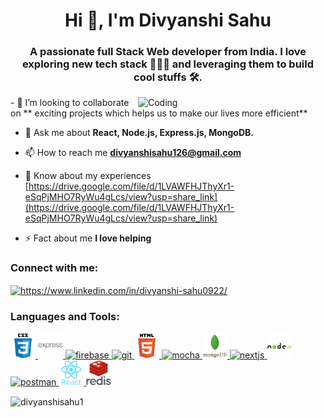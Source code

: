 <h1 align="center">Hi 👋, I'm Divyanshi Sahu</h1>
<h3 align="center">A passionate full Stack Web developer from India. I love exploring new tech stack 👨🏻‍💻 and leveraging them to build cool stuffs 🛠️.</h3>
<img align="right" alt="Coding" width="300" src="https://cdn.dribbble.com/users/1162077/screenshots/3848914/programmer.gif">
- 👯 I’m looking to collaborate on ** exciting projects which helps us to make our lives more efficient**

- 💬 Ask me about **React, Node.js, Express.js, MongoDB.**

- 📫 How to reach me **divyanshisahu126@gmail.com**

- 📄 Know about my experiences [https://drive.google.com/file/d/1LVAWFHJThyXr1-eSqPjMHO7RyWu4gLcs/view?usp=share_link](https://drive.google.com/file/d/1LVAWFHJThyXr1-eSqPjMHO7RyWu4gLcs/view?usp=share_link)

- ⚡ Fact about me **I love helping**

<h3 align="left">Connect with me:</h3>
<p align="left">
<a href="https://linkedin.com/in/https://www.linkedin.com/in/divyanshi-sahu0922/" target="blank"><img align="center" src="https://raw.githubusercontent.com/rahuldkjain/github-profile-readme-generator/master/src/images/icons/Social/linked-in-alt.svg" alt="https://www.linkedin.com/in/divyanshi-sahu0922/" height="30" width="40" /></a>
</p>

<h3 align="left">Languages and Tools:</h3>
<p align="left"> <a href="https://www.w3schools.com/css/" target="_blank" rel="noreferrer"> <img src="https://raw.githubusercontent.com/devicons/devicon/master/icons/css3/css3-original-wordmark.svg" alt="css3" width="40" height="40"/> </a> <a href="https://expressjs.com" target="_blank" rel="noreferrer"> <img src="https://raw.githubusercontent.com/devicons/devicon/master/icons/express/express-original-wordmark.svg" alt="express" width="40" height="40"/> </a> <a href="https://firebase.google.com/" target="_blank" rel="noreferrer"> <img src="https://www.vectorlogo.zone/logos/firebase/firebase-icon.svg" alt="firebase" width="40" height="40"/> </a> <a href="https://git-scm.com/" target="_blank" rel="noreferrer"> <img src="https://www.vectorlogo.zone/logos/git-scm/git-scm-icon.svg" alt="git" width="40" height="40"/> </a> <a href="https://www.w3.org/html/" target="_blank" rel="noreferrer"> <img src="https://raw.githubusercontent.com/devicons/devicon/master/icons/html5/html5-original-wordmark.svg" alt="html5" width="40" height="40"/> </a> <a href="https://mochajs.org" target="_blank" rel="noreferrer"> <img src="https://www.vectorlogo.zone/logos/mochajs/mochajs-icon.svg" alt="mocha" width="40" height="40"/> </a> <a href="https://www.mongodb.com/" target="_blank" rel="noreferrer"> <img src="https://raw.githubusercontent.com/devicons/devicon/master/icons/mongodb/mongodb-original-wordmark.svg" alt="mongodb" width="40" height="40"/> </a> <a href="https://nextjs.org/" target="_blank" rel="noreferrer"> <img src="https://cdn.worldvectorlogo.com/logos/nextjs-2.svg" alt="nextjs" width="40" height="40"/> </a> <a href="https://nodejs.org" target="_blank" rel="noreferrer"> <img src="https://raw.githubusercontent.com/devicons/devicon/master/icons/nodejs/nodejs-original-wordmark.svg" alt="nodejs" width="40" height="40"/> </a> <a href="https://postman.com" target="_blank" rel="noreferrer"> <img src="https://www.vectorlogo.zone/logos/getpostman/getpostman-icon.svg" alt="postman" width="40" height="40"/> </a> <a href="https://reactjs.org/" target="_blank" rel="noreferrer"> <img src="https://raw.githubusercontent.com/devicons/devicon/master/icons/react/react-original-wordmark.svg" alt="react" width="40" height="40"/> </a> <a href="https://redis.io" target="_blank" rel="noreferrer"> <img src="https://raw.githubusercontent.com/devicons/devicon/master/icons/redis/redis-original-wordmark.svg" alt="redis" width="40" height="40"/> </a> </p>

<p><img align="center" src="https://github-readme-stats.vercel.app/api/top-langs?username=divyanshisahu1&show_icons=true&locale=en&layout=compact" alt="divyanshisahu1" /></p>
